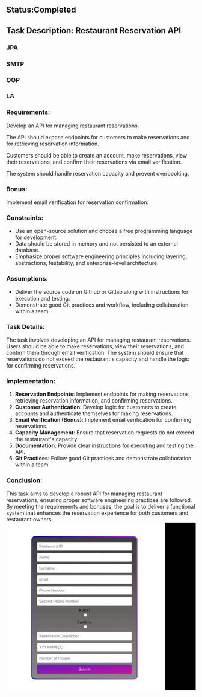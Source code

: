 ## Status:Completed

## Task Description: Restaurant Reservation API

### JPA
### SMTP
### OOP
### LA

### Requirements:

Develop an API for managing restaurant reservations.

The API should expose endpoints for customers to make reservations and for retrieving reservation information.

Customers should be able to create an account, make reservations, view their reservations, and confirm their reservations via email verification.

The system should handle reservation capacity and prevent overbooking.

### Bonus:

Implement email verification for reservation confirmation.

### Constraints:

- Use an open-source solution and choose a free programming language for development.
- Data should be stored in memory and not persisted to an external database.
- Emphasize proper software engineering principles including layering, abstractions, testability, and enterprise-level architecture.

### Assumptions:

- Deliver the source code on Github or Gitlab along with instructions for execution and testing.
- Demonstrate good Git practices and workflow, including collaboration within a team.

### Task Details:

The task involves developing an API for managing restaurant reservations. Users should be able to make reservations, view their reservations, and confirm them through email verification. The system should ensure that reservations do not exceed the restaurant's capacity and handle the logic for confirming reservations.

### Implementation:

1. **Reservation Endpoints**: Implement endpoints for making reservations, retrieving reservation information, and confirming reservations.
2. **Customer Authentication**: Develop logic for customers to create accounts and authenticate themselves for making reservations.
3. **Email Verification (Bonus)**: Implement email verification for confirming reservations.
4. **Capacity Management**: Ensure that reservation requests do not exceed the restaurant's capacity.
5. **Documentation**: Provide clear instructions for executing and testing the API.
6. **Git Practices**: Follow good Git practices and demonstrate collaboration within a team.

### Conclusion:

This task aims to develop a robust API for managing restaurant reservations, ensuring proper software engineering practices are followed. By meeting the requirements and bonuses, the goal is to deliver a functional system that enhances the reservation experience for both customers and restaurant owners.
![](task2.gif)
